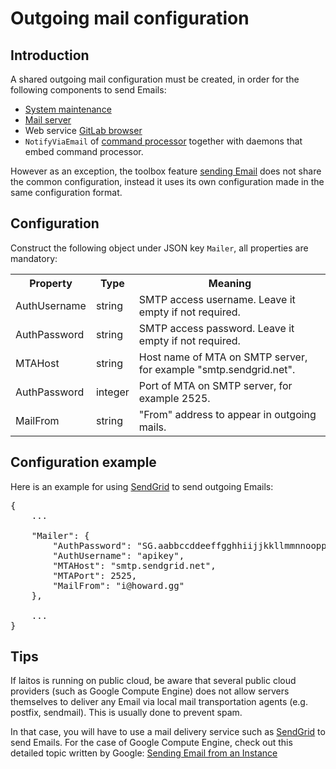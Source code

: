 # Outgoing mail configuration

## Introduction
A shared outgoing mail configuration must be created, in order for the following components to send Emails:
- [System maintenance](https://github.com/HouzuoGuo/laitos/wiki/Daemon:-system-maintenance)
- [Mail server](https://github.com/HouzuoGuo/laitos/wiki/Daemon:-mail-server)
- Web service [GitLab browser](https://github.com/HouzuoGuo/laitos/wiki/Web-service:-GitLab-browser)
- `NotifyViaEmail` of [command processor](https://github.com/HouzuoGuo/laitos/wiki/Command-processor) together with daemons that embed command processor.

However as an exception, the toolbox feature [sending Email](https://github.com/HouzuoGuo/laitos/wiki/Toolbox:-send-Emails)
does not share the common configuration, instead it uses its own configuration made in the same configuration format.

## Configuration
Construct the following object under JSON key `Mailer`, all properties are mandatory:

<table>
<tr>
    <th>Property</th>
    <th>Type</th>
    <th>Meaning</th>
</tr>
<tr>
    <td>AuthUsername</td>
    <td>string</td>
    <td>SMTP access username. Leave it empty if not required.</td>
</tr>
<tr>
    <td>AuthPassword</td>
    <td>string</td>
    <td>SMTP access password. Leave it empty if not required.</td>
</tr>
<tr>
    <td>MTAHost</td>
    <td>string</td>
    <td>Host name of MTA on SMTP server, for example "smtp.sendgrid.net".</td>
</tr>
<tr>
    <td>AuthPassword</td>
    <td>integer</td>
    <td>Port of MTA on SMTP server, for example 2525.</td>
</tr>
<tr>
    <td>MailFrom</td>
    <td>string</td>
    <td>"From" address to appear in outgoing mails.</td>
</tr>
</table>


## Configuration example
Here is an example for using [SendGrid](https://sendgrid.com/) to send outgoing Emails:
<pre>
{
    ...
    
    "Mailer": {
        "AuthPassword": "SG.aabbccddeeffgghhiijjkkllmmnnooppqqrrssttuuvvwwxxyyzz",
        "AuthUsername": "apikey",
        "MTAHost": "smtp.sendgrid.net",
        "MTAPort": 2525,
        "MailFrom": "i@howard.gg"
    },
    
    ...
}
</pre>

## Tips
If laitos is running on public cloud, be aware that several public cloud providers (such as Google Compute Engine) does
not allow servers themselves to deliver any Email via local mail transportation agents (e.g. postfix, sendmail).
This is usually done to prevent spam.

In that case, you will have to use a mail delivery service such as [SendGrid](https://sendgrid.com/) to send Emails.
For the case of Google Compute Engine, check out this detailed topic written by Google:
[Sending Email from an Instance](https://cloud.google.com/compute/docs/tutorials/sending-mail/)